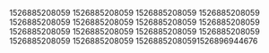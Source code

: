 1526885208059
1526885208059
1526885208059
1526885208059
1526885208059
1526885208059
1526885208059
1526885208059
1526885208059
1526885208059
1526885208059
1526885208059
1526885208059
1526885208059
15268852080591526896944676
